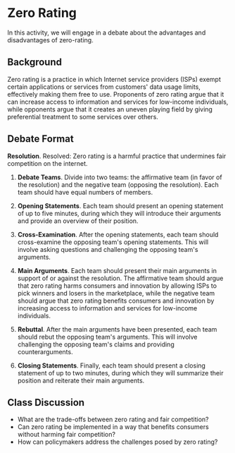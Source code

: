 # Zero Rating

In this activity, we will engage in a debate about the advantages and
disadvantages of zero-rating.

## Background

Zero rating is a practice in which Internet service providers (ISPs) exempt
certain applications or services from customers' data usage limits,
effectively making them free to use. Proponents of zero rating argue that it
can increase access to information and services for low-income individuals,
while opponents argue that it creates an uneven playing field by giving
preferential treatment to some services over others.

## Debate Format

**Resolution**. Resolved: Zero rating is a harmful practice that undermines
fair competition on the internet.

1. **Debate Teams**. Divide into two teams: the affirmative
   team (in favor of the resolution) and the negative team (opposing the
   resolution). Each team should have equal numbers of members.

2. **Opening Statements**. Each team should present an opening statement of up
   to five minutes, during which they will introduce their arguments and
   provide an overview of their position.

3. **Cross-Examination**. After the opening statements, each team should
   cross-examine the opposing team's opening statements. This will involve
   asking questions and challenging the opposing team's arguments.

4. **Main Arguments**. Each team should present their main arguments in
   support of or against the resolution. The affirmative team should argue
   that zero rating harms consumers and innovation by allowing ISPs to pick
   winners and losers in the marketplace, while the negative team should argue
   that zero rating benefits consumers and innovation by increasing access to
   information and services for low-income individuals.

5. **Rebuttal**. After the main arguments have been presented, each team
   should rebut the opposing team's arguments. This will involve challenging
   the opposing team's claims and providing counterarguments.

6. **Closing Statements**. Finally, each team should present a closing
   statement of up to two minutes, during which they will summarize their
   position and reiterate their main arguments.

## Class Discussion

* What are the trade-offs between zero rating and fair competition? 
* Can zero rating be implemented in a way that benefits consumers without
  harming fair competition? 
* How can policymakers address the challenges posed by zero rating?
